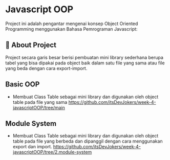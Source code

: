 
# Javascript OOP

Project ini adalah pengantar mengenai konsep Object Oriented Programming menggunakan Bahasa Pemrograman Javascript:

## 🚀 About Project

Project secara garis besar berisi pembuatan mini library sederhana berupa tabel yang bisa dipakai pada object baik dalam satu file yang sama atau file yang beda dengan cara export-import. 

## Basic OOP

- Membuat Class Table sebagai mini library dan digunakan oleh object table pada file yang sama
    https://github.com/itsDevJokers/week-4-javascriptOOP/tree/main

## Module System

- Membuat Class Table sebagai mini library dan digunakan oleh object table pada file yang berbeda dan dipanggil dengan cara menggunakan export dan import.
    https://github.com/itsDevJokers/week-4-javascriptOOP/tree/2.module-system
